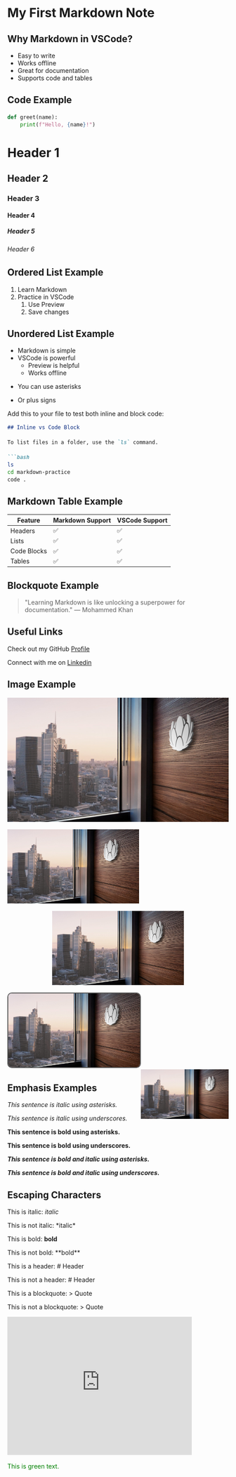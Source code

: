 # My First Markdown Note

## Why Markdown in VSCode?

- Easy to write
- Works offline
- Great for documentation
- Supports code and tables

## Code Example

```python
def greet(name):
    print(f"Hello, {name}!") 
```

# Header 1
## Header 2
### Header 3
#### Header 4
##### Header 5
###### Header 6

## Ordered List Example

1. Learn Markdown
2. Practice in VSCode
   1. Use Preview
   2. Save changes

## Unordered List Example

- Markdown is simple
- VSCode is powerful
  - Preview is helpful
  - Works offline
* You can use asterisks
+ Or plus signs

Add this to your file to test both inline and block code:

```markdown
## Inline vs Code Block

To list files in a folder, use the `ls` command.

```bash
ls
cd markdown-practice
code .
```

## Markdown Table Example

| Feature       | Markdown Support | VSCode Support |
|---------------|------------------|----------------|
| Headers       | ✅               | ✅              |
| Lists         | ✅               | ✅              |
| Code Blocks   | ✅               | ✅              |
| Tables        | ✅               | ✅              |

## Blockquote Example

> "Learning Markdown is like unlocking a superpower for documentation."
> — Mohammed Khan



## Useful Links

Check out my GitHub [Profile](https://github.com/nawaz1998)

Connect with me on [Linkedin](https://www.linkedin.com/in/mohammed-nawaz-k/)

## Image Example

![Liberty City](Liberty.jpg)

<img src="Liberty.jpg" alt="Liberty City" width="300">

<p align="center">
  <img src="Liberty.jpg" alt="Liberty City" width="300">
</p>
<img src="Liberty.jpg" alt="Liberty City" width="300" style="border:2px solid #555; border-radius:10px;">
<img src="Liberty.jpg" alt="Liberty City" width="200" style="float:right; margin-left:15px;">

## Emphasis Examples

*This sentence is italic using asterisks.*

_This sentence is italic using underscores._

**This sentence is bold using asterisks.**

__This sentence is bold using underscores.__

***This sentence is bold and italic using asterisks.***

___This sentence is bold and italic using underscores.___

## Escaping Characters

This is italic: *italic*

This is not italic: \*italic\*

This is bold: **bold**

This is not bold: \*\*bold\*\*

This is a header: # Header

This is not a header: \# Header

This is a blockquote: > Quote

This is not a blockquote: \> Quote


<iframe width="420" height="315" src="https://www.youtube.com/embed/dQw4w9WgXcQ" frameborder="0" allowfullscreen></iframe>

<span style="color:green">This is green text.</span>